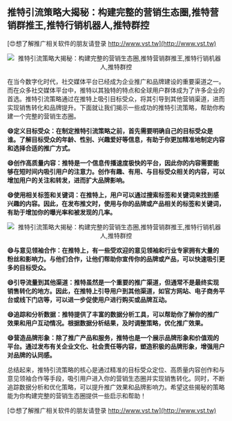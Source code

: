 ## **推特引流策略大揭秘：构建完整的营销生态圈,推特营销群推王,推特行销机器人,推特群控**

[😍想了解推广相关软件的朋友请登录 http://www.vst.tw](http://www.vst.tw)

 <center><img src="https://vst.tw/MP4/tuiguang/png/1.png" alt="推特引流策略大揭秘：构建完整的营销生态圈,推特营销群推王,推特行销机器人,推特群控"></center>

在当今数字化时代，社交媒体平台已经成为企业推广和品牌建设的重要渠道之一。而在众多社交媒体平台中，推特以其独特的特点和全球用户群体成为了许多企业的首选。推特引流策略通过在推特上吸引目标受众，将其引导到其他营销渠道，进而实现销售转化和品牌提升。下面就让我们揭示一些成功的推特引流策略，帮助你构建一个完整的营销生态圈。

**😄定义目标受众：在制定推特引流策略之前，首先需要明确自己的目标受众是谁。了解目标受众的年龄、性别、兴趣爱好等信息，有助于你更加精准地制定内容和选择合适的推广方式。**

**😄创作高质量内容：推特是一个信息传播速度极快的平台，因此你的内容需要能够在短时间内吸引用户的注意力。创作有趣、有用、与目标受众相关的内容，可以增加用户的关注和转发，进而扩大品牌影响。**

**😄使用相关标签和关键词：在推特上，用户可以通过搜索标签和关键词来找到感兴趣的内容。因此，在发布推文时，使用与你的品牌或产品相关的标签和关键词，有助于增加你的曝光率和被发现的几率。**

 <center><img src="https://vst.tw/MP4/tuiguang/png/2.png" alt="推特引流策略大揭秘：构建完整的营销生态圈,推特营销群推王,推特行销机器人,推特群控"></center>

**😄与意见领袖合作：在推特上，有一些受欢迎的意见领袖和行业专家拥有大量的粉丝和影响力。与他们合作，让他们帮助你宣传你的品牌或产品，可以快速吸引更多的目标受众。**

**😄引导流量到其他渠道：推特虽然是一个重要的推广渠道，但通常不是最终实现销售转化的地方。因此，在推特上引导用户到其他渠道，如官方网站、电子商务平台或线下门店等，可以进一步促使用户进行购买或品牌互动。**

**😄追踪和分析数据：推特提供了丰富的数据分析工具，可以帮助你了解你的推广效果和用户互动情况。根据数据分析结果，及时调整策略，优化推广效果。**

**😄营造品牌形象：除了推广产品和服务，推特也是一个展示品牌形象和价值观的平台。通过发布有关企业文化、社会责任等内容，塑造积极的品牌形象，增强用户对品牌的认同感。**

总结起来，推特引流策略的核心是通过精准的目标受众定位、高质量内容创作和与意见领袖合作等手段，吸引用户进入你的营销生态圈并实现销售转化。同时，不断追踪数据分析和优化策略，可以提升推广效果和品牌影响力。希望这些揭秘的策略能为你构建完整的营销生态圈提供一些启示和帮助！

[😍想了解推广相关软件的朋友请登录 http://www.vst.tw](http://www.vst.tw)



